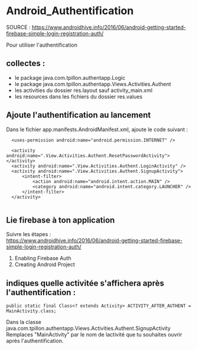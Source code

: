 # Android_Authentification    

SOURCE : https://www.androidhive.info/2016/06/android-getting-started-firebase-simple-login-registration-auth/ 

Pour utiliser l'authentification

## collectes :    
- le package java.com.tpillon.authentapp.Logic
- le package java.com.tpillon.authentapp.Views.Activities.Authent
- les activities du dossier res.layout sauf activity_main.xml
- les resources dans les fichiers du dossier res.values


## Ajoute l'authentification au lancement 
Dans le fichier app.manifests.AndroidManifest.xml, ajoute le code suivant :    
```
  <uses-permission android:name="android.permission.INTERNET" />

  <activity android:name=".View.Activities.Authent.ResetPasswordActivity"></activity>
  <activity android:name=".View.Activities.Authent.LoginActivity" />
  <activity android:name=".View.Activities.Authent.SignupActivity">
      <intent-filter>
          <action android:name="android.intent.action.MAIN" />
          <category android:name="android.intent.category.LAUNCHER" />
      </intent-filter>
  </activity>
  
```

## Lie firebase à ton application
Suivre les étapes :     
https://www.androidhive.info/2016/06/android-getting-started-firebase-simple-login-registration-auth/     
1. Enabling Firebase Auth    
2. Creating Android Project    

## indiques quelle activitée s'affichera après l'authentification :

`public static final Class<? extends Activity> ACTIVITY_AFTER_AUTHENT = MainActivity.class;`

Dans la classe java.com.tpillon.authentapp.Views.Activities.Authent.SignupActivity
Remplaces "MainActivity" par le nom de lactivité que tu souhaites ouvrir après l'authentification.
